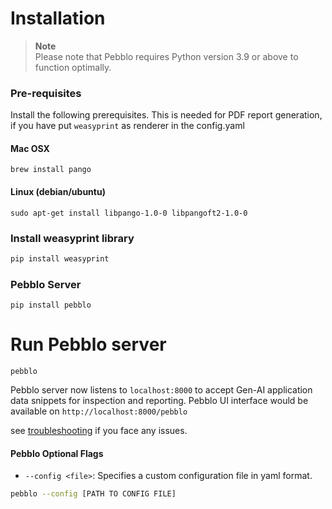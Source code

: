 # Installation

> **Note**  
> Please note that Pebblo requires Python version 3.9 or above to function optimally.

### Pre-requisites

Install the following prerequisites. This is needed for PDF report generation,
if you have put `weasyprint` as renderer in the config.yaml

#### Mac OSX

```
brew install pango
```

#### Linux (debian/ubuntu)

```
sudo apt-get install libpango-1.0-0 libpangoft2-1.0-0
```

### Install weasyprint library

```sh
pip install weasyprint
```

### Pebblo Server

```
pip install pebblo
```

# Run Pebblo server

```
pebblo
```

Pebblo server now listens to `localhost:8000` to accept Gen-AI application data snippets for inspection and reporting.
Pebblo UI interface would be available on `http://localhost:8000/pebblo`

see [troubleshooting](troubleshooting.md) if you face any issues.

#### Pebblo Optional Flags

- `--config <file>`: Specifies a custom configuration file in yaml format.

```bash
pebblo --config [PATH TO CONFIG FILE]
```
